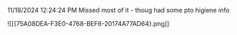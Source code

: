11/18/2024 12:24:24 PM
Missed most of it - thoug had some pto higiene info

![[{75A08DEA-F3E0-4768-BEF6-20174A77AD64}.png]]